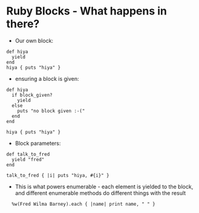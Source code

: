 # Ruby Blocks - What happens in there?

- Our own block:

```
def hiya
  yield
end
hiya { puts "hiya" }
```

- ensuring a block is given:

```
def hiya
  if block_given?
    yield
  else
    puts "no block given :-("
  end
end

hiya { puts "hiya" }
```

- Block parameters:

```
def talk_to_fred
  yield "fred"
end  

talk_to_fred { |i| puts "hiya, #{i}" }
```

- This is what powers enumerable - each element is yielded to the block, and different enumerable methods do different things with the result

```
  %w(Fred Wilma Barney).each { |name| print name, " " }
```
